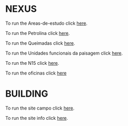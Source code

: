 # NEXUS

To run the Areas-de-estudo click [here](https://pedro-andrade-inpe.github.io/nexus/areasDeEstudo/index.html).

To run the Petrolina click [here](https://pedro-andrade-inpe.github.io/nexus/Petrolina/petrolinaWebMap/index.html).

To run the Queimadas click [here](https://pedro-andrade-inpe.github.io/nexus/Queimadas/queimadasWebMap/index.html).

To run the Unidades funcionais da paisagem click [here](https://pedro-andrade-inpe.github.io/nexus/ufp/ufpWebMap/index.html).

To run the N15 click [here](https://pedro-andrade-inpe.github.io/nexus/N15/N15WebMap/index.html).

To run the oficinas click [here](https://pedro-andrade-inpe.github.io/nexus/oficinas/index.html)


# BUILDING

To run the site campo click [here](https://pedro-andrade-inpe.github.io/nexus/campo/sitecampo/).

To run the site info click [here](https://pedro-andrade-inpe.github.io/nexus/info/siteinfo/).

